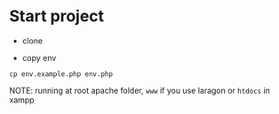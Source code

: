 # Start project
- clone

- copy env
```shell
cp env.example.php env.php
```

NOTE: running at root apache folder, `www` if you use laragon or `htdocs` in xampp